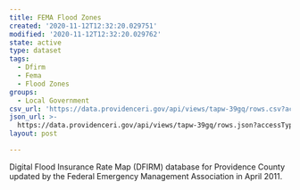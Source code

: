 ```yaml
---
title: FEMA Flood Zones
created: '2020-11-12T12:32:20.029751'
modified: '2020-11-12T12:32:20.029762'
state: active
type: dataset
tags:
  - Dfirm
  - Fema
  - Flood Zones
groups:
  - Local Government
csv_url: 'https://data.providenceri.gov/api/views/tapw-39gq/rows.csv?accessType=DOWNLOAD'
json_url: >-
  https://data.providenceri.gov/api/views/tapw-39gq/rows.json?accessType=DOWNLOAD
layout: post

---
```

Digital Flood Insurance Rate Map (DFIRM) database for Providence County updated by the Federal Emergency Management Association in April 2011.
